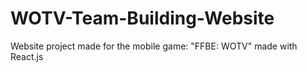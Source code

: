 # WOTV-Team-Building-Website
Website project made for the mobile game: "FFBE: WOTV" made with React.js
